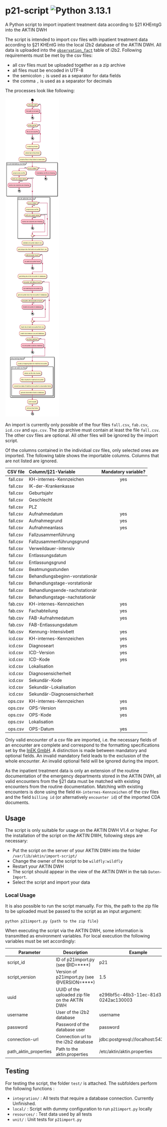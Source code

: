# p21-script ![Python 3.13.1](https://img.shields.io/badge/python-3.13.1-blue)

A Python script to import inpatient treatment data according to §21 KHEntgG into the AKTIN DWH

The script is intended to import csv files with inpatient treatment data according to §21 KHEntG into the local i2b2 database of the AKTIN DWH. All data is uploaded into the [`observation_fact`](https://community.i2b2.org/wiki/display/ServerSideDesign/OBSERVATION_FACT+Table) table of i2b2. Following requirements must be met by the csv files:
* all csv files must be uploaded together as a zip archive
* all files must be encoded in UTF-8
* the semicolon `;` is used as a separator for data fields
* the comma `,` is used as a separator for decimals

The processes look like following:

![sequence diagram](./docs/activity.png)

An import is currently only possible of the four files `fall.csv`, `fab.csv`, `icd.csv` and `ops.csv`. The zip archive must contain at least the file `fall.csv`. The other csv files are optional. All other files will be
ignored by the import script.

Of the columns contained in the individual csv files, only selected ones are imported. The following table shows the importable columns. Columns that are not listed are ignored.

| CSV file | Column/§21-Variable | Mandatory variable? |
| :-------------: |:-------------| :-----:|
| fall.csv | KH-internes-Kennzeichen | yes |
| fall.csv | IK-der-Krankenkasse | |
| fall.csv | Geburtsjahr | |
| fall.csv | Geschlecht | |
| fall.csv | PLZ | |
| fall.csv | Aufnahmedatum    |  yes |
| fall.csv | Aufnahmegrund    |  yes |
| fall.csv | Aufnahmeanlass    |  yes |
| fall.csv | Fallzusammenführung    | |
| fall.csv | Fallzusammenführungsgrund    | |
| fall.csv | Verweildauer-intensiv    | |
| fall.csv | Entlassungsdatum    | |
| fall.csv | Entlassungsgrund    | |
| fall.csv | Beatmungsstunden    | |
| fall.csv | Behandlungsbeginn-vorstationär    | |
| fall.csv | Behandlungstage-vorstationär    | |
| fall.csv | Behandlungsende-nachstationär    | |
| fall.csv | Behandlungstage-nachstationär    | |
| fab.csv  | KH-internes-Kennzeichen    |  yes |
| fab.csv  | Fachabteilung    |  yes |
| fab.csv  | FAB-Aufnahmedatum    |  yes |
| fab.csv  | FAB-Entlassungsdatum    | |
| fab.csv  | Kennung-Intensivbett    |  yes |
| icd.csv  | KH-internes-Kennzeichen    |  yes |
| icd.csv  | Diagnoseart    |  yes |
| icd.csv  | ICD-Version    |  yes |
| icd.csv  | ICD-Kode    |  yes |
| icd.csv  | Lokalisation    | |
| icd.csv  | Diagnosensicherheit    | |
| icd.csv  | Sekundär-Kode    | |
| icd.csv  | Sekundär-Lokalisation    | |
| icd.csv  | Sekundär-Diagnosensicherheit    | |
| ops.csv  | KH-internes-Kennzeichen    |  yes |
| ops.csv  | OPS-Version    |  yes |
| ops.csv  | OPS-Kode    |  yes |
| ops.csv  | Lokalisation    | |
| ops.csv  | OPS-Datum    |  yes |

Only valid encounter of a csv file are imported, i.e. the necessary fields of an encounter are complete and correspond to the formatting specifications set by
the [InEK GmbH](https://www.g-drg.de/Datenlieferung_gem._21_KHEntgG). A distinction is made between mandatory and optional fields. An invalid mandatory field leads to the exclusion of the whole encounter. An invalid optional
field will be ignored during the import.

As the inpatient treatment data is only an extension of the routine documentation of the emergency departments stored in the AKTIN DWH, all valid encounters from the §21 data must be matched with existing encounters from the
routine documentation. Matching with existing encounters is done using the field `KH-internes-Kennzeichen` of the csv files and the field `billing id` (or alternatively `encounter id`) of the imported CDA documents.

## Usage

The script is only suitable for usage on the AKTIN DWH V1.4 or higher. For the installation of the script on the AKTIN DWH, following steps are necessary:

* Put the script on the server of your AKTIN DWH into the folder `/var/lib/aktin/import-script/`
* Change the owner of the script to be `wildfly:wildfly`
* Restart your AKTIN DWH
* The script should appear in the view of the AKTIN DWH in the tab `Daten-Import`.
* Select the script and import your data

### Local Usage

It is also possible to run the script manually. For this, the path to the zip file to be uploaded must be passed to the script as an input argument:

`python p21import.py {path to the zip file}`

When executing the script via the AKTIN DWH, some information is transmitted as environment variables. For local execution the following variables must be set accordingly:

| Parameter  | Description | Example |
| ------------- | ------------- | ------------- |
| script_id | ID of p21import.py (see @ID=****) | p21 |
| script_version | Version of p21import.py (see @VERSION=****) | 1.5 |
| uuid | UUID of the uploaded zip file on the AKTIN DWH | e296bf5c-46b3-11ec-81d3-0242ac130003 |
| username | User of the i2b2 database | username |
| password | Password of the database user | password |
| connection-url | Connection url to the i2b2 database | jdbc:postgresql://localhost:5432/i2b2 |
| path_aktin_properties | Path to the aktin.properties | /etc/aktin/aktin.properties |


## Testing

For testing the script, the folder `test/` is attached. The subfolders perform the following functions :

* `integration/` : All tests that require a database connection. Currently Unfinished.
* `local/` : Script with dummy configuration to run `p21import.py` locally
* `resources/` : Test data used by all tests
* `unit/` : Unit tests for `p21import.py`

